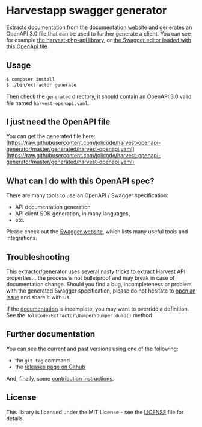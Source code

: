 # Harvestapp swagger generator

Extracts documentation from the [documentation website](https://help.getharvest.com/api-v2/)
and generates an OpenAPI 3.0 file that can be used to further generate a client. You can see for example [the harvest-php-api library](https://github.com/jolicode/harvest-php-api), or [the Swagger editor loaded with this OpenApi file](https://editor.swagger.io/?url=https://raw.githubusercontent.com/jolicode/harvest-openapi-generator/master/generated/harvest-openapi.yaml).

## Usage

```sh
$ composer install
$ ./bin/extractor generate
```

Then check the `generated` directory, it should contain an OpenAPI 3.0 valid
file named `harvest-openapi.yaml`.

## I just need the OpenAPI file

You can get the generated file here:
[https://raw.githubusercontent.com/jolicode/harvest-openapi-generator/master/generated/harvest-openapi.yaml](https://raw.githubusercontent.com/jolicode/harvest-openapi-generator/master/generated/harvest-openapi.yaml)

## What can I do with this OpenAPI spec?

There are many tools to use an OpenAPI / Swagger specification:

 * API documentation generation
 * API client SDK generation, in many languages,
 * etc.

Please check out the [Swagger website](https://swagger.io/tools/open-source/open-source-integrations/),
which lists many useful tools and integrations.

## Troubleshooting

This extractor/generator uses several nasty tricks to extract Harvest API
properties... the process is not bulletproof and may break in case of
documentation change. Should you find a bug, incompleteness or problem with
the generated Swagger specification, please do not hesitate to
[open an issue](https://github.com/jolicode/harvest-openapi-generator/issues)
and share it with us.

If the [documentation](https://help.getharvest.com/api-v2/) is incomplete, you
may want to override a definition. See the
`JoliCode\Extractor\Dumper\Dumper:dump()` method.

## Further documentation

You can see the current and past versions using one of the following:

* the `git tag` command
* the [releases page on Github](https://github.com/jolicode/harvest-openapi-generator/releases)

And, finally, some [contribution instructions](CONTRIBUTING.md).

## License

This library is licensed under the MIT License - see the [LICENSE](LICENSE.md)
file for details.
